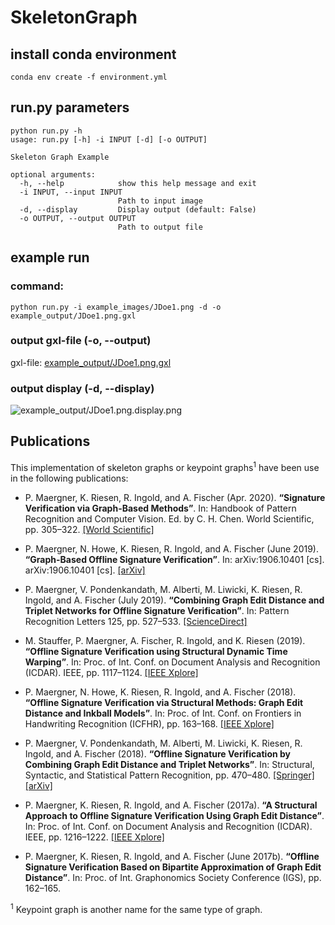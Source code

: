 # SkeletonGraph

## install conda environment
```conda env create -f environment.yml```

## run.py parameters
```
python run.py -h
usage: run.py [-h] -i INPUT [-d] [-o OUTPUT]

Skeleton Graph Example

optional arguments:
  -h, --help            show this help message and exit
  -i INPUT, --input INPUT
                        Path to input image
  -d, --display         Display output (default: False)
  -o OUTPUT, --output OUTPUT
                        Path to output file
```

## example run
### command:
```python run.py -i example_images/JDoe1.png -d -o example_output/JDoe1.png.gxl```

### output gxl-file (-o, --output)
gxl-file: [example_output/JDoe1.png.gxl](example_output/JDoe1.png.gxl)

### output display (-d, --display)
![example_output/JDoe1.png.display.png](example_output/JDoe1.png.display.png)


## Publications
This implementation of skeleton graphs or keypoint graphs<sup>1</sup> have been use in the following publications: 

* P. Maergner, K. Riesen, R. Ingold, and A. Fischer (Apr. 2020). **“Signature Verification via Graph-Based Methods”**. In: Handbook of Pattern Recognition and Computer Vision. Ed. by C. H. Chen. World Scientific, pp. 305–322.
  [[World Scientific]](https://www.worldscientific.com/doi/10.1142/9789811211072_0016)
  
* P. Maergner, N. Howe, K. Riesen, R. Ingold, and A. Fischer (June 2019). **“Graph-Based Offline Signature Verification”**. In: arXiv:1906.10401 [cs]. arXiv:1906.10401 [cs].
  [[arXiv]](https://arxiv.org/abs/1906.10401)
  
* P. Maergner, V. Pondenkandath, M. Alberti, M. Liwicki, K. Riesen, R. Ingold, and A. Fischer (July 2019). **“Combining Graph Edit Distance and Triplet Networks for Offline Signature Verification”**. In: Pattern Recognition Letters 125, pp. 527–533.
  [[ScienceDirect]](https://www.sciencedirect.com/science/article/abs/pii/S0167865519301850)
  
* M. Stauffer, P. Maergner, A. Fischer, R. Ingold, and K. Riesen (2019). **“Offline Signature Verification using Structural Dynamic Time Warping”**. In: Proc. of Int. Conf. on Document Analysis and Recognition (ICDAR). IEEE, pp. 1117–1124.
  [[IEEE Xplore]](https://ieeexplore.ieee.org/abstract/document/8978181)
  
* P. Maergner, N. Howe, K. Riesen, R. Ingold, and A. Fischer (2018). **“Offline Signature Verification via Structural Methods: Graph Edit Distance and Inkball Models”**. In: Proc. of Int. Conf. on Frontiers in Handwriting Recognition (ICFHR), pp. 163–168.
  [[IEEE Xplore]](https://ieeexplore.ieee.org/document/8563244)
  
* P. Maergner, V. Pondenkandath, M. Alberti, M. Liwicki, K. Riesen, R. Ingold, and A. Fischer (2018). **“Offline Signature Verification by Combining Graph Edit Distance and Triplet Networks”**. In: Structural, Syntactic, and Statistical Pattern Recognition, pp. 470–480.
  [[Springer]](https://link.springer.com/chapter/10.1007%2F978-3-319-97785-0_45)
  [[arXiv]](https://arxiv.org/abs/1810.07491)
  
* P. Maergner, K. Riesen, R. Ingold, and A. Fischer (2017a). **“A Structural Approach to Offline Signature Verification Using Graph Edit Distance”**. In: Proc. of Int. Conf. on Document Analysis and Recognition (ICDAR). IEEE, pp. 1216–1222.
  [[IEEE Xplore]](https://ieeexplore.ieee.org/document/8270132)
  
* P. Maergner, K. Riesen, R. Ingold, and A. Fischer (June 2017b). **“Offline Signature Verification Based on Bipartite Approximation of Graph Edit Distance”**. In: Proc. of Int. Graphonomics Society Conference (IGS), pp. 162–165.



<sup>1</sup> Keypoint graph is another name for the same type of graph.